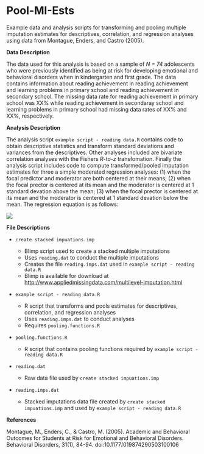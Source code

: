# Pool-MI-Ests
Example data and analysis scripts for transforming and pooling multiple imputation estimates for descriptives, correlation, and regression analyses using data from Montague, Enders, and Castro (2005).  

**Data Description**

The data used for this analysis is based on a sample of *N = 74* adolescents who were previously identified as being at risk for developing emotional and behavioral disorders when in kindergarten and first grade. The data contains information about reading achievement in reading achievement and learning problems in primary school and reading achievement in secondary school. The missing data rate for reading achievement in primary school was XX\% while reading achievement in secondaray school and learning problems in primary school had missing data rates of XX\% and XX\%, respectively. 

**Analysis Description**

The analysis script `example script - reading data.R` contains code to obtain descriptive statistics and transform standard deviations and variances from the descriptives. Other analyses included are bivariate correlation analyses with the Fishers *R*-to-*z* transfomation. Finally the analysis script includes code to compute transformed/pooled imputation estimates for three a simple moderated regression analyses: (1) when the focal predictor and moderator are both centered at their means; (2) when the focal prector is centered at its mean and the moderator is centered at 1 standard devation above the mean; (3) when the focal prector is centered at its mean and the moderator is centered at 1 standard devation below the mean. The regression equation is as follows:

<img src="https://render.githubusercontent.com/render/math?math=Y_i \= X_i %2B W_i %2B X_i\*W_i %2B \varepsilon">


**File Descriptions**
- `create stacked impuations.imp` 
  + Blimp script used to create a stacked multiple imputations
  + Uses `reading.dat` to conduct the multiple imputations
  + Creates the file `reading.imps.dat` used in `example script - reading data.R`
  + Blimp is available for download at http://www.appliedmissingdata.com/multilevel-imputation.html

- `example script - reading data.R`
  + R script that transforms and pools estimates for descriptives, correlation, and regression analyses
  + Uses `reading.imps.dat` to conduct analyses
  + Requires `pooling.functions.R`

- `pooling.functions.R`
  + R script that contains pooling functions required by `example script - reading data.R`

- `reading.dat`
  + Raw data file used by `create stacked impuations.imp` 

- `reading.imps.dat`
  + Stacked imputations data file created by `create stacked impuations.imp` and used by `example script - reading data.R`


**References**

Montague, M., Enders, C., & Castro, M. (2005). Academic and Behavioral Outcomes for Students at Risk for Emotional and Behavioral Disorders. Behavioral Disorders, 31(1), 84-94. doi:10.1177/019874290503100106
